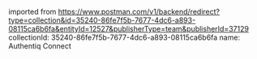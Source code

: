 imported from https://www.postman.com/v1/backend/redirect?type=collection&id=35240-86fe7f5b-7677-4dc6-a893-08115ca6b6fa&entityId=12527&publisherType=team&publisherId=37129
collectionId: 35240-86fe7f5b-7677-4dc6-a893-08115ca6b6fa
name: Authentiq Connect